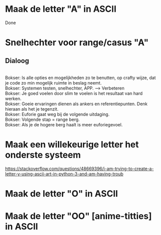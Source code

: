 # Maak de letter "A" in ASCII
Done

# Snelhechter voor range/casus "A"
<h2>Dialoog</h2>
<br>
Bokser: Is alle opties en mogelijkheden zo te benutten, op crafty wijze, dat je code zo min mogelijk ruimte in beslag neemt.
<br>
Bokser: Systemen testen, snelhechter, APP. --> Verbeteren
<br>
Bokser: Je goed voelen door slim te voelen is het resultaat van hard werken.
<br>
Bokser: Goeie ervaringen dienen als ankers en referentiepunten. Denk hieraan als het je tegenzit.
<br>
Bokser: Euforie gaat weg bij de volgende uitdaging.
<br>
Bokser: Volgende stap = range berg.
<br>
Bokser: Als je de hogere berg haalt is meer euforiegevoel.

# Maak een willekeurige letter het onderste systeem
https://stackoverflow.com/questions/48669396/i-am-trying-to-create-a-letter-y-using-ascii-art-in-python-3-and-am-having-troub

# Maak de letter "O" in ASCII

# Maak de letter "OO" [anime-titties] in ASCII

